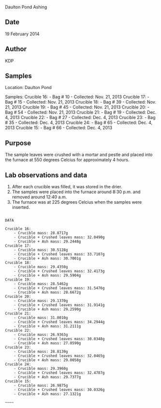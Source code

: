 Daulton Pond Ashing

## Date

19 February 2014

## Author

KDP

## Samples

Location: Daulton Pond

Samples:
Crucible 16: 
	- Bag # 10
	- Collected: Nov. 21, 2013 
Crucible 17:
	- Bag # 15 
	- Collected: Nov. 21, 2013 
Crucible 18:
	- Bag # 39 
	- Collected: Nov. 21, 2013 
Crucible 19:
	- Bag # 45
	- Collected: Nov. 21, 2013 
Crucible 20:
	- Bag # 54
	- Collected: Nov. 21, 2013
Crucible 21:
	- Bag # 19
	- Collected: Dec. 4, 2013 
Crucible 22:
	- Bag # 27 
	- Collected: Dec. 4, 2013 
Crucible 23:
	- Bag # 35
	- Collected: Dec. 4, 2013 
Crucible 24:
	- Bag # 65 
	- Collected: Dec. 4, 2013 
Crucible 15:
	- Bag # 66
	- Collected: Dec. 4, 2013 

## Purpose

The sample leaves were crushed with a mortar and pestle and placed into the furnace at 550 degrees Celcius for approximately 4 hours.

## Lab observations and data

1. After each crucible was filled, it was stored in the drier.
2. The samples were placed into the furnace around 8:30 p.m. and removed around 12:40 a.m.
3. The furnace was at 225 degrees Celcius when the samples were inserted. 

~~~~~

DATA 

Crucible 16:
	- Crucible mass: 28.8717g
	- Crucible + Crushed leaves mass: 32.0490g
	- Crucible + Ash mass: 29.2448g
Crucible 17:
	- Crucible mass: 30.5128g 
	- Crucible + Crushed leaves mass: 33.7107g
	- Crucible + Ash mass: 30.7001g
Crucible 18:
	- Crucible mass: 29.4350g 
	- Crucible + Crushed leaves mass: 32.4173g 
	- Crucible + Ash mass: 29.5904g
Crucible 19:
	- Crucible mass: 28.5462g
	- Crucible + Crushed leaves mass: 31.5476g  
	- Crucible + Ash mass: 28.6672g
Crucible 20:
	- Crucible mass: 29.1370g
	- Crucible + Crushed leaves mass: 31.9141g 
	- Crucible + Ash mass: 29.2590g
Crucible 21:
	- Crucible mass: 31.0010g
	- Crucible + Crushed leaves mass: 34.2944g 
	- Crucible + Ash mass: 31.2111g
Crucible 22:
	- Crucible mass: 26.9363g
	- Crucible + Crushed leaves mass: 30.0348g  
	- Crucible + Ash mass: 27.0590g
Crucible 23:
	- Crucible mass: 28.8139g
	- Crucible + Crushed leaves mass: 32.0465g  
	- Crucible + Ash mass: 29.0058g
Crucible 24:
	- Crucible mass: 29.3960g
	- Crucible + Crushed leaves mass: 32.4787g  
	- Crucible + Ash mass: 29.7377g
Crucible 15:
	- Crucible mass: 26.9875g
	- Crucible + Crushed leaves mass: 30.0326g  
	- Crucible + Ash mass: 27.1321g

~~~~

